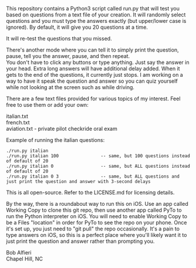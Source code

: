 This repository contains a Python3 script called run.py that will test you based on questions from a text file of your creation. It will randomly select questions and you must type the answers exactly (but upper/lower case is ignored). By default, it will give you 20 questions at a time.

It will re-test the questions that you missed.

There's another mode where you can tell it to simply print the question, pause, tell you the answer, pause, and then repeat.  
You don't have to click any buttons or type anything. Just say the answer in your head. Extra long answers will have additional delay added.
When it gets to the end of the questions, it currently just stops.
I am working on a way to have it speak the question and answer so you can quiz yourself while not looking at the screen such as while driving.

There are a few text files provided for various topics of my interest. Feel free to use them or add your own:

italian.txt<br>
french.txt<br>
aviation.txt - private pilot checkride oral exam<br>

Example of running the italian questions:

    ./run.py italian
    ./run.py italian 100                -- same, but 100 questions instead of default of 20
    ./run.py italian 0                  -- same, but ALL questions instead of default of 20
    ./run.py italian 0 3                -- same, but ALL questions and just print the question and answer with 3-second delays

This is all open-source.  Refer to the LICENSE.md for licensing details.  

By the way, there is a roundabout way to run this on iOS. Use an app called Working Copy to clone this git repo, then use another app called PyTo to run the Python interpreter on iOS. You will need to enable Working Copy to be a Files "location" in order for PyTo to see the repo on your phone.  Once it's set up, you just need to "git pull" the repo occasionally. It's a pain to type answers on iOS, so this is a perfect place where you'll likely want it to just print the question and answer rather
than prompting you.

Bob Alfieri<br>
Chapel Hill, NC
